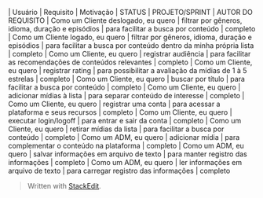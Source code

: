 | Usuário      | Requisito | Motivação     | STATUS | PROJETO/SPRINT | AUTOR DO REQUISITO
| Como um Cliente deslogado, eu quero   | filtrar por gêneros, idioma, duração e episódios         | para facilitar a busca por conteúdo      | completo
| Como um Cliente logado, eu quero   | filtrar por gêneros, idioma, duração e episódios         | para facilitar a busca por conteúdo dentro da minha própria lista     | completo
| Como um Cliente, eu quero   | registrar audiência         | para facilitar as recomendações de conteúdos relevantes      | completo
| Como um Cliente, eu quero   | registrar rating         | para possibilitar a avaliação da mídias de 1 à 5 estrelas      | completo
| Como um Cliente, eu quero   | buscar por título         | para facilitar a busca por conteúdo      | completo
| Como um Cliente, eu quero   | adicionar mídias à lista         | para separar conteúdo de interesse      | completo
| Como um Cliente, eu quero   | registrar uma conta         | para acessar a plataforma e seus recursos     | completo
| Como um Cliente, eu quero   | executar login/logoff        | para entrar e sair da conta      | completo
| Como um Cliente, eu quero   | retirar mídias da lista        | para facilitar a busca por conteúdo      | completo
| Como um ADM, eu quero   | adicionar mídia         | para complementar o conteúdo na plataforma      | completo
| Como um ADM, eu quero   | salvar informações em arquivo de texto         | para manter registro das informações      | completo
| Como um ADM, eu quero   | ler informações em arquivo de texto         | para carregar registro das informações      | completo


> Written with [StackEdit](https://stackedit.io/).
